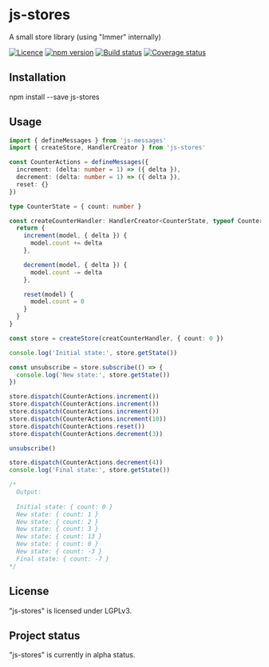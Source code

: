 # js-stores

A small store library (using "Immer" internally)

[![Licence](https://img.shields.io/badge/licence-LGPLv3-blue.svg?style=flat)](https://github.com/js-works/js-stores/blob/master/LICENSE)
[![npm version](https://img.shields.io/npm/v/js-stores.svg?style=flat)](https://www.npmjs.com/package/js-stores)
[![Build status](https://travis-ci.com/js-works/js-stores.svg)](https://travis-ci.org/js-works/js-stores)
[![Coverage status](https://coveralls.io/repos/github/js-works/js-stores/badge.svg?branch=master)](https://coveralls.io/github/js-works/js-stores?branch=master)

## Installation

npm install --save js-stores

## Usage
```ts
import { defineMessages } from 'js-messages'
import { createStore, HandlerCreator } from 'js-stores'

const CounterActions = defineMessages({
  increment: (delta: number = 1) => ({ delta }),
  decrement: (delta: number = 1) => ({ delta }),
  reset: {}
})

type CounterState = { count: number }

const createCounterHandler: HandlerCreator<CounterState, typeof CounterActions> = () => {
  return {
    increment(model, { delta }) {
      model.count += delta
    },

    decrement(model, { delta }) {
      model.count -= delta
    },

    reset(model) {
      model.count = 0
    }
  }
}

const store = createStore(creatCounterHandler, { count: 0 })

console.log('Initial state:', store.getState())

const unsubscribe = store.subscribe(() => {
  console.log('New state:', store.getState())
})

store.dispatch(CounterActions.increment())
store.dispatch(CounterActions.increment())
store.dispatch(CounterActions.increment())
store.dispatch(CounterActions.increment(10))
store.dispatch(CounterActions.reset())
store.dispatch(CounterActions.decrement(3))

unsubscribe()

store.dispatch(CounterActions.decrement(4))
console.log('Final state:', store.getState())

/*
  Output:
  
  Initial state: { count: 0 }
  New state: { count: 1 }
  New state: { count: 2 }
  New state: { count: 3 }
  New state: { count: 13 }
  New state: { count: 0 }
  New state: { count: -3 }
  Final state: { count: -7 }  
*/
```

## License

"js-stores" is licensed under LGPLv3.

## Project status

"js-stores" is currently in alpha status.
